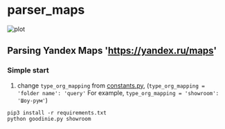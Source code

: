 # parser_maps
![plot](img.png)
## Parsing Yandex Maps 'https://yandex.ru/maps'
### Simple start
1. change ```type_org_mapping``` from [constants.py](https://github.com/artemsteshenko/parser_maps/blob/master/utils/constants.py), (```type_org_mapping = 'folder name': 'query'``` For example, ```type_org_mapping = 'showroom': 'Шоу-рум'```)


```
pip3 install -r requirements.txt
python goodinie.py showroom
```
